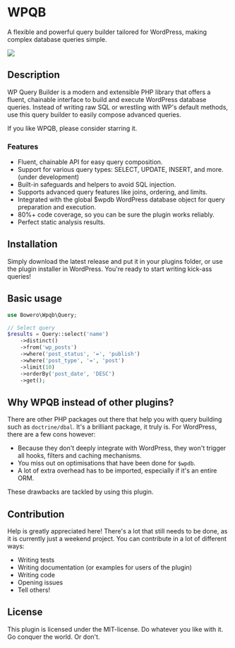 # WPQB
A flexible and powerful query builder tailored for WordPress, making complex database queries simple.

![](https://img.shields.io/github/actions/workflow/status/Bowero/wpqb/tests.yml)

## Description
WP Query Builder is a modern and extensible PHP library that offers a fluent, chainable interface to build and execute WordPress database queries. Instead of writing raw SQL or wrestling with WP's default methods, use this query builder to easily compose advanced queries.

If you like WPQB, please consider starring it.

### Features
- Fluent, chainable API for easy query composition.
- Support for various query types: SELECT, UPDATE, INSERT, and more. (under development)
- Built-in safeguards and helpers to avoid SQL injection.
- Supports advanced query features like joins, ordering, and limits.
- Integrated with the global $wpdb WordPress database object for query preparation and execution.
- 80%+ code coverage, so you can be sure the plugin works reliably.
- Perfect static analysis results.

## Installation
Simply download the latest release and put it in your plugins folder, or use the plugin installer in WordPress. You're ready to start writing kick-ass queries!

## Basic usage
```php
use Bowero\Wpqb\Query;

// Select query
$results = Query::select('name')
    ->distinct()
    ->from('wp_posts')
    ->where('post_status', '=', 'publish')
    ->where('post_type', '=', 'post')
    ->limit(10)
    ->orderBy('post_date', 'DESC')
    ->get();
```

## Why WPQB instead of other plugins?
There are other PHP packages out there that help you with query building such as `doctrine/dbal`. It's a brilliant package, it truly is. For WordPress, there are a few cons however:

- Because they don't deeply integrate with WordPress, they won't trigger all hooks, filters and caching mechanisms.
- You miss out on optimisations that have been done for `$wpdb`.
- A lot of extra overhead has to be imported, especially if it's an entire ORM.

These drawbacks are tackled by using this plugin.

## Contribution
Help is greatly appreciated here! There's a lot that still needs to be done, as it is currently just a weekend project. You can contribute in a lot of different ways:

- Writing tests
- Writing documentation (or examples for users of the plugin)
- Writing code
- Opening issues
- Tell others!

## License
This plugin is licensed under the MIT-license. Do whatever you like with it. Go conquer the world. Or don't.
